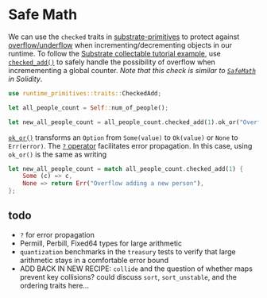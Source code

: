 # Safe Math

We can use the `checked` traits in
[substrate-primitives](https://crates.parity.io/sp_runtime/traits/index.html) to protect against
[overflow/underflow](https://medium.com/@taabishm2/integer-overflow-underflow-and-floating-point-imprecision-6ba869a99033)
when incrementing/decrementing objects in our runtime. To follow the
[Substrate collectable tutorial example](https://shawntabrizi.com/substrate-collectables-workshop/#/2/tracking-all-kitties?id=checking-for-overflowunderflow),
use [`checked_add()`](https://crates.parity.io/sp_runtime/traits/trait.CheckedAdd.html) to safely
handle the possibility of overflow when incremementing a global counter. _Note that this check is
similar to [`SafeMath`](https://ethereumdev.io/safemath-protect-overflows/) in Solidity_.

```rust
use runtime_primitives::traits::CheckedAdd;

let all_people_count = Self::num_of_people();

let new_all_people_count = all_people_count.checked_add(1).ok_or("Overflow adding a new person")?;
```

[`ok_or()`](https://doc.rust-lang.org/std/option/enum.Option.html#method.ok_or) transforms an
`Option` from `Some(value)` to `Ok(value)` or `None` to `Err(error)`. The
[`?` operator](https://doc.rust-lang.org/nightly/edition-guide/rust-2018/error-handling-and-panics/the-question-mark-operator-for-easier-error-handling.html)
facilitates error propagation. In this case, using `ok_or()` is the same as writing

```rust
let new_all_people_count = match all_people_count.checked_add(1) {
    Some (c) => c,
    None => return Err("Overflow adding a new person"),
};
```

## todo

-   `?` for error propagation
-   Permill, Perbill, Fixed64 types for large arithmetic
-   `quantization` benchmarks in the `treasury` tests to verify that large arithmetic stays in a
    comfortable error bound
-   ADD BACK IN NEW RECIPE: `collide` and the question of whether maps prevent key collisions? could
    discuss `sort`, `sort_unstable`, and the ordering traits here...
